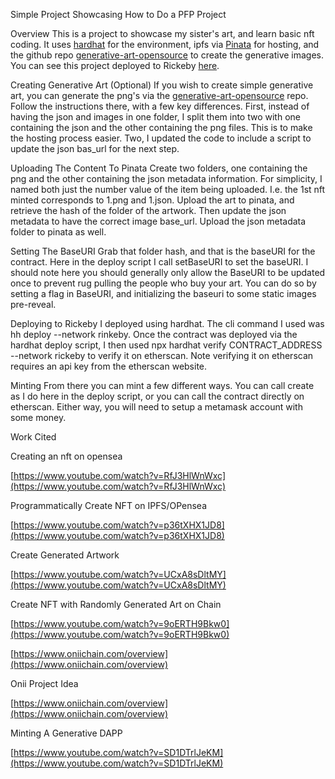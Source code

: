 Simple Project Showcasing How to Do a PFP Project

Overview
This is a project to showcase my sister's art, and learn basic nft coding. It uses [hardhat](https://hardhat.org/) for the environment, ipfs via [Pinata](https://www.pinata.cloud/) for hosting, and the github repo [generative-art-opensource](https://github.com/HashLips/generative-art-opensource) to create the generative images. You can see this project deployed to Rickeby [here](https://rinkeby.etherscan.io/address/0x15e4A63356e46999421608D061d5aB92abFFb5f3).

Creating Generative Art (Optional)
If you wish to create simple generative art, you can generate the png's via the [generative-art-opensource](https://github.com/HashLips/generative-art-opensource) repo. Follow the instructions there, with a few key differences. First, instead of having the json and images in one folder, I split them into two with one containing the json and the other containing the png files. This is to make the hosting process easier. Two, I updated the code to include a script to update the json bas_url for the next step.


Uploading The Content To Pinata
Create two folders, one containing the png and the other containing the json metadata information. For simplicity, I named both just the number value of the item being uploaded. I.e. the 1st nft minted corresponds to 1.png and 1.json. Upload the art to pinata, and retrieve the hash of the folder of the artwork. Then update the json metadata to have the correct image base_url. Upload the json metadata folder to pinata as well.

Setting The BaseURI
Grab that folder hash, and that is the baseURI for the contract. Here in the deploy script I call setBaseURI to set the baseURI. I should note here you should generally only allow the BaseURI to be updated once to prevent rug pulling the people who buy your art. You can do so by setting a flag in BaseURI, and initializing the baseuri to some static images pre-reveal.

Deploying to Rickeby
I deployed using hardhat. The cli command I used was  hh deploy --network rinkeby. Once the contract was deployed via the hardhat deploy script, I then used npx hardhat verify CONTRACT_ADDRESS --network rickeby to verify it on etherscan. Note verifying it on etherscan requires an api key from the etherscan website.   

Minting
From there you can mint a few different ways. You can call create as I do here in the deploy script, or you can call the contract directly on etherscan. Either way, you will need to setup a metamask account with some money.




Work Cited

Creating an nft on opensea

[https://www.youtube.com/watch?v=RfJ3HlWnWxc](https://www.youtube.com/watch?v=RfJ3HlWnWxc)

Programmatically Create NFT on IPFS/OPensea

[https://www.youtube.com/watch?v=p36tXHX1JD8](https://www.youtube.com/watch?v=p36tXHX1JD8)

Create Generated Artwork

[https://www.youtube.com/watch?v=UCxA8sDltMY](https://www.youtube.com/watch?v=UCxA8sDltMY)

Create NFT with Randomly Generated Art on Chain

[https://www.youtube.com/watch?v=9oERTH9Bkw0](https://www.youtube.com/watch?v=9oERTH9Bkw0)

[https://www.oniichain.com/overview](https://www.oniichain.com/overview)

Onii Project Idea

[https://www.oniichain.com/overview](https://www.oniichain.com/overview)

Minting A Generative DAPP

[https://www.youtube.com/watch?v=SD1DTrlJeKM](https://www.youtube.com/watch?v=SD1DTrlJeKM)